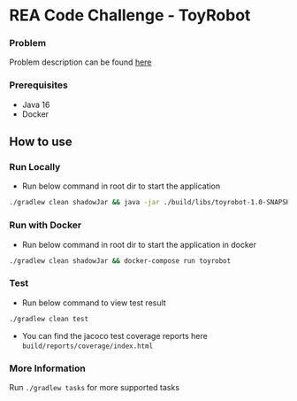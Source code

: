 # REA Code Challenge - ToyRobot

### Problem

Problem description can be found [here](./PROBLEM.md)

### Prerequisites

- Java 16
- Docker

## How to use

### Run Locally

- Run below command in root dir to start the application
 ```bash
./gradlew clean shadowJar && java -jar ./build/libs/toyrobot-1.0-SNAPSHOT-all.jar
 ```

### Run with Docker

- Run below command in root dir to start the application in docker
 ```bash
./gradlew clean shadowJar && docker-compose run toyrobot
 ```

### Test
- Run below command to view test result
```bash
./gradlew clean test
```
- You can find the jacoco test coverage reports here `build/reports/coverage/index.html`

### More Information
Run `./gradlew tasks` for more supported tasks